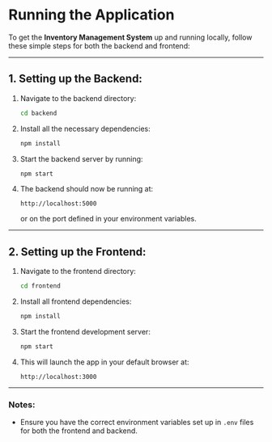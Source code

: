 
# Running the Application

To get the **Inventory Management System** up and running locally, follow these simple steps for both the backend and frontend:

---

## 1. Setting up the Backend:

1. Navigate to the backend directory:
   ```bash
   cd backend
   ```

2. Install all the necessary dependencies:
   ```bash
   npm install
   ```

3. Start the backend server by running:
   ```bash
   npm start
   ```

4. The backend should now be running at:
   ```
   http://localhost:5000
   ```
   or on the port defined in your environment variables.

---

## 2. Setting up the Frontend:

1. Navigate to the frontend directory:
   ```bash
   cd frontend
   ```

2. Install all frontend dependencies:
   ```bash
   npm install
   ```

3. Start the frontend development server:
   ```bash
   npm start
   ```

4. This will launch the app in your default browser at:
   ```
   http://localhost:3000
   ```

---

### Notes:
- Ensure you have the correct environment variables set up in `.env` files for both the frontend and backend.
